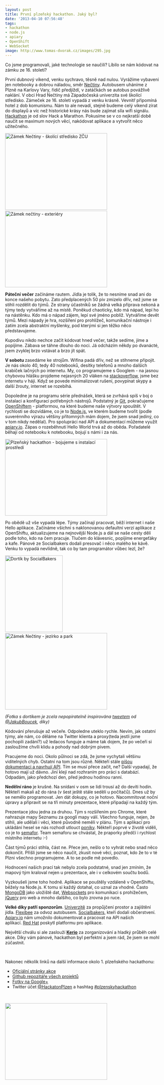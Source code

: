 ```yaml
---
layout: post
title: První plzeňský hackathon. Jaký byl?
date: '2013-04-10 07:56:48'
tags:
- hackathon
- node.js
- apiary
- OpenShift
- WebSocket
image: http://www.tomas-dvorak.cz/images/295.jpg
---
```

Co jsme programovali, jaké technologie se naučili? Líbilo se nám kódovat na zámku ze 16. století? 

<p>První dubnový víkend, venku sychravo, těsně nad nulou. Vyrážíme vybaveni jen notebooky a dobrou náladou, směr <a href="https://maps.google.com/maps?q=Ne%C4%8Dtiny,+%C4%8Cesk%C3%A1+republika&hl=cs&ie=UTF8&sll=49.741697,13.371923&sspn=0.187255,0.528374&oq=Ne%C4%8Dtiny&hnear=Ne%C4%8Dtiny,+%C4%8Cesk%C3%A1+republika&t=m&z=12">Nečtiny</a>. Autobusem uháníme z Plzně na Karlovy Vary, řidič předjíždí, v zatáčkách se autobus povážlivě naklání. V obci Hrad Nečtiny má Západočeská univerzita své školící středisko. Zámeček ze 16. století vypadá z venku krásně. Vevnitř připomíná hotel z dob komunismu. Nám to ale nevadí, stejně budeme celý víkend zírat do displayů a víc než historické krásy nás bude zajímat síla wifi signálu. <a href="http://en.wikipedia.org/wiki/Hackathon">Hackathon</a> je od slov Hack a Marathon. Pokusíme se v co nejkratší době naučit se maximum nových věcí, nakódovat aplikace a vytvořit něco užitečného.</p>
<p><img src="http://www.tomas-dvorak.cz/images/295t.jpg" alt="Zámek Nečtiny - školící středisko ZČU" width="333" height="250" /> <img src="http://www.tomas-dvorak.cz/images/299t.jpg" alt="Zámek nečtiny - exteriéry" width="333" height="250" /></p>
<p><strong>Páteční večer</strong> začínáme rautem. Jídla je tolik, že to nesníme snad ani do konce našeho pobytu. Zato předplacených 50 piv zmizelo dřív, než jsme se stihli rozdělit do týmů. Ze strany účastníků se žádná velká příprava nekoná a týmy tedy vytváříme až na místě. Poněkud chaoticky, kdo má nápad, lepí ho na nástěnku. Kdo má o nápad zájem, lepí své jméno poblíž. Vytváříme devět týmů. Mezi nápady je hra, rozšíření pro prohlížeč, komunikační nástroje i zatím zcela abstraktní myšlenky, pod kterými si jen těžko něco představujeme.</p>
<p>Kupodivu nikdo nechce začít kódovat hned večer, takže sedíme, jíme a popíjíme. Zábava se táhne dlouho do noci. Já odcházím někdy po dvanácté, jsem zvyklej brzo vstávat a brzo jít spát. </p>
<p><strong>V sobotu</strong><strong> </strong>﻿zasedáme ke strojům. Wifina padá dřív, než se stihneme připojit. Je nás okolo 40, tedy 40 notebooků, desítky telefonů a mnoho dalších krabiček lačných po internetu. My, co programujeme s Googlem - na jasnou chybovou hlášku projdeme nejasných 20 vláken na <a href="http://stackoverflow.com/">stackoverflow</a>, jsme bez internetu v háji. Když se povede minimalizovat rušení, povypínat skypy a další žrouty, internet se rozebíhá.  </p>
<p>Dopoledne je na programu série přednášek, která se zvrhává spíš v boj o instalaci a konfiguraci potřebných nástrojů. Podstatný je <a href="http://git-scm.com/">Git</a>, pokračujeme <a href="https://www.openshift.com/">OpenShiftem</a> - platformou, na které budeme naše výtvory spouštět. V rychlosti se dozvídáme, co je to <a href="http://nodejs.org/">Node.js</a>, ve kterém budeme tvořit (podle suverénního výrazu většiny přítomných mám dojem, že jsem snad jediný, co v tom nikdy nedělal). Pro spolupráci nad API a dokumentací můžeme využít <a href="http://apiary.io/">apiary.io</a>. Zápas o rozeběhnutí Hello World trvá až do oběda. Pořadatelé běhají od notebooku k notebooku, bojují s námi i za nás.</p>
<p><img src="http://www.tomas-dvorak.cz/images/296t.jpg" alt="Plzeňský hackathon - bojujeme s instalací prostředí" width="333" height="250" /></p>
<p>Po obědě už vše vypadá lépe. Týmy začínají pracovat, běží internet i naše Hello aplikace. Začínáme všichni s naklonovanou defaultní verzí aplikace z OpenShiftu, aktualizujeme na nejnovější Node.js a dál se naše cesty dělí podle toho, kdo na čem pracuje. Tlučem do klávesnic, popíjíme energeťáky a kafe. Pánové ze Socialbakers dodali presovač i něco malého ke kávě. Venku to vypadá nevlídně, tak co by tam programátor vůbec lezl, že?</p>
<p><img src="http://www.tomas-dvorak.cz/images/297t.jpg" alt="Dortík by SocialBakers" width="188" height="250" /> <img src="http://www.tomas-dvorak.cz/images/298t.jpg" alt="Zámek Nečtiny - jezírko a park" width="333" height="250" /></p>
<p><em>(Fotka s dortíkem je zcela nepopiratelně inspirována <a href="https://twitter.com/JakubBoucek/status/320500620803072000">tweetem</a> od <a href="https://twitter.com/JakubBoucek">@JakubBoucek</a>, díky)</em></p>
<p>Kódování přerušuje až večeře. Odpoledne uteklo rychle. Nevím, jak ostatní týmy, ale nám, co děláme na Twitter klienta a proxy(teda jestli jsme pochopili zadání?) už ledacos funguje a máme tak dojem, že po večeři si zasloužíme chvíli klidu a pohody nad dobrým pivem.</p>
<p>Pracujeme do noci. Okolo půlnoci se zdá, že jsme vychytali většinu viditelných chyb. Ostatní na tom jsou různě. Někteří stále <a href="https://twitter.com/MichalBryxi/status/320684465947037696">píšou dokumentaci a navrhují API</a>. Tím se musí přece začít, ne? Další vypadají, že hotovo mají už dávno. Jiní klejí nad rozhraním pro práci s databází. Odpadám, jako předchozí den, před jednou hodinou ranní.</p>
<p><strong>Nedělní ráno</strong> je krušné. Na snídani v osm se lidi trousí až do devíti hodin. Někteří makali až do rána (v šest ještě stále seděli u počítačů). Dnes už by se nemělo programovat. Jen dát dokupy, co je hotovo. Nacommitovat noční úpravy a připravit se na tři minuty prezentace, které připadají na každý tým.</p>
<p>Prezentace jdou jedna za druhou. Tým s rozšířením pro Chrome, které nahrazuje mapy Seznamu za googlí mapy válí. Všechno funguje, nejen, že stihli, ale udělali i věci, které původně neměli v plánu. Tým s aplikací pro ukládání hesel se nás rozhodl utlouct <a href="https://twitter.com/JakubBoucek/status/321591136558919680">poníky</a>. Někteří poprvé v životě viděli, co je to <a href="http://cs.wikipedia.org/wiki/Semafor_(abeceda)">semafor</a>. Team semaforu se chvástal, že praporky předčí i rychlost místního internetu :-)</p>
<p>Část týmů práci stihla, část ne. Přece jen, nešlo o to vyhrát nebo snad něco dokončit. Přišli jsme se něco naučit, zkusit nové věci, poznat, kdo že to v té Plzni všechno programujeme. A to se podle mě povedlo. </p>
<p>Hodnocení našich prací tak nebylo zcela podstatné, snad jen zmíním, že mapový tým kraloval nejen u prezentace, ale i v celkovém součtu bodů. </p>
<p>Vyzkoušeli jsme toho hodně. Aplikace se pouštěly vzdáleně v OpenShiftu, běžely na Node.js. K tomu si každý dotahal, co uznal za vhodné. Často <a href="http://www.mongodb.org/">MongoDB</a> jako uložiště dat, <a href="http://en.wikipedia.org/wiki/WebSocket">Websockets</a> pro komunikaci s prohížečem, <a href="http://jquery.com/">jQuery</a> pro web a mnoho dalšího, co bylo zrovna po ruce. </p>
<p><strong>Velké díky patří sponzorům</strong>. <a href="http://www.zcu.cz/">Univerzitě</a> za propůjčení prostor a zajištění jídla. <a href="http://www.flexibee.eu/">Flexibee</a> za odvoz autobusem. <a href="http://www.socialbakers.com/">Socialbakers</a>, kteří dodali občerstvení. <a href="http://apiary.io/">Apiary</a><a href="http://apiary.io/">.</a><a href="http://apiary.io/">io</a> nám umožnilo dokumentovat a pracovat na API našich aplikací. <a href="https://www.openshift.com/">R</a><a href="https://www.openshift.com/">ed</a><a href="https://www.openshift.com/"> Hat</a> poskytl platformu pro aplikace.</p>
<p>Největší chválu si ale zaslouží <strong><a href="http://www.kerio.cz/">Kerio</a></strong> za zorganizování a hladký průběh celé akce. Díky vám pánové, hackathon byl perfektní a jsem rád, že jsem se mohl zúčastnit.</p>
<p> </p>
<p>Nakonec několik linků na další informace okolo 1. plzeňského hackathonu:</p>
<ul>
<li><a href="http://plzenskyhackathon.cz/">Oficiální stránky akce</a></li>
<li><a href="https://github.com/PlzenskyHackathon2013/">Github repozitáře všech projektů</a></li>
<li><a href="https://t.co/kzmN309hA0">Fotky na Google+</a></li>
<li>Twitter účet <a href="https://twitter.com/HackatonPlzen">@HackatonPlzen</a> a hashtag <a href="https://twitter.com/search/realtime?q=%23plzenskyhackathon&src=hash">#plzenskyhackathon</a></li>
</ul>
<p> </p>
<p><img src="http://www.tomas-dvorak.cz/images/300t.jpg" alt="" width="333" height="250" /></p>
